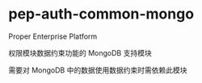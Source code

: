 pep-auth-common-mongo
=====================

Proper Enterprise Platform

权限模块数据约束功能的 MongoDB 支持模块

需要对 MongoDB 中的数据使用数据约束时需依赖此模块
